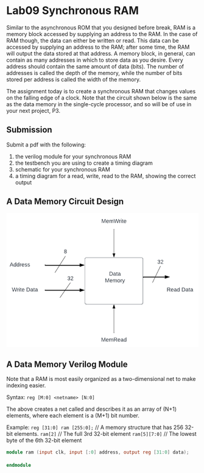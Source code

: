 # Lab09 Synchronous RAM
Similar to the asynchronous ROM that you designed before break, RAM is a memory block accessed by
supplying an address to the RAM. In the case of RAM though, the data can either be written or read.
This data can be accessed by supplying an address to the RAM; after some time, the RAM will output the 
data stored at that address.  A memory block, in general, can contain as many addresses in which to 
store data as you desire.  Every address should contain the same amount of data (bits). The number of 
addresses is called the depth of the memory, while the number of bits stored per address is called the 
width of the memory.

The assignment today is to create a synchronous RAM that changes values on the falling edge of a clock.
Note that the circuit shown below is the same as the data memory in the single-cycle processor, and so
will be of use in your next project, P3.

## Submission
Submit a pdf with the following: 
1) the verilog module for your synchronous RAM
2) the testbench you are using to create a timing diagram
3) schematic for your synchronous RAM
4) a timing diagram for a read, write, read to the RAM, showing the correct output

## A Data Memory Circuit Design

![DataMemory](../lab09/DataMemory.png)

## A Data Memory Verilog Module
Note that a RAM is most easily organized as a two-dimensional net to make indexing easier. 

Syntax: `reg [M:0] <netname> [N:0]`

The above creates a net called <netname> and describes it as an array of (N+1) elements, where 
each element is a (M+1) bit number.

Example: 
`reg [31:0] ram [255:0];`  // A memory structure that has 256 32-bit elements.
`ram[2]` // The full 3rd 32-bit element
`ram[5][7:0]` // The lowest byte of the 6th 32-bit element

```verilog
module ram (input clk, input [:0] address, output reg [31:0] data); 

endmodule
```
